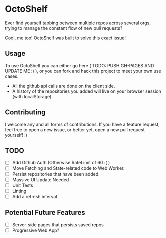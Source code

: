 # OctoShelf

Ever find yourself tabbing between multiple repos across several orgs,
trying to manage the constant flow of new pull requests?

Cool, me too! OctoShelf was built to solve this exact issue!

## Usage

To use OctoShelf you can either go here ( TODO: PUSH GH-PAGES AND UPDATE ME :) ),
or you can fork and hack this project to meet your own use cases.

* All the github api calls are done on the client side.
* A history of the repositories you added will live on your browser session (with localStorage).

## Contributing

I welcome any and all forms of contributions. If you have a feature request, feel
free to open a new issue, or better yet, open a new pull request yourself! :)


## TODO

- [ ] Add Github Auth (Otherwise RateLimit of 60 :( )
- [ ] Move Fetching and State-related code to Web Worker.
- [ ] Persist repositories that have been added.
- [ ] Massive UI Update Needed
- [ ] Unit Tests
- [ ] Linting
- [ ] Add a refresh interval

## Potential Future Features

- [ ] Server-side pages that persists saved repos
- [ ] Progressive Web App?